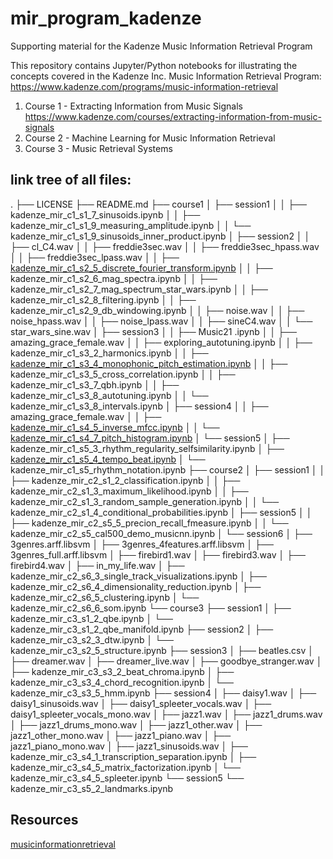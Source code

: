 # mir_program_kadenze
Supporting material for the Kadenze Music Information Retrieval Program

This repository contains Jupyter/Python notebooks for illustrating the concepts 
covered in the Kadenze Inc. Music Information Retrieval Program: 
<https://www.kadenze.com/programs/music-information-retrieval>  

1. Course 1 - Extracting Information from Music Signals 
<https://www.kadenze.com/courses/extracting-information-from-music-signals> 
2. Course 2 - Machine Learning for Music Information Retrieval 
3. Course 3 - Music Retrieval Systems 

## link tree of all files:

.
├── LICENSE
├── README.md
├── course1
│   ├── session1
│   │   ├── kadenze_mir_c1_s1_7_sinusoids.ipynb
│   │   ├── kadenze_mir_c1_s1_9_measuring_amplitude.ipynb
│   │   └── kadenze_mir_c1_s1_9_sinusoids_inner_product.ipynb
│   ├── session2
│   │   ├── cl_C4.wav
│   │   ├── freddie3sec.wav
│   │   ├── freddie3sec_hpass.wav
│   │   ├── freddie3sec_lpass.wav
│   │   ├── [kadenze_mir_c1_s2_5_discrete_fourier_transform.ipynb](./course1/session2/kadenze_mir_c1_s2_5_discrete_fourier_transform.ipynb)
│   │   ├── kadenze_mir_c1_s2_6_mag_spectra.ipynb
│   │   ├── kadenze_mir_c1_s2_7_mag_spectrum_star_wars.ipynb
│   │   ├── kadenze_mir_c1_s2_8_filtering.ipynb
│   │   ├── kadenze_mir_c1_s2_9_db_windowing.ipynb
│   │   ├── noise.wav
│   │   ├── noise_hpass.wav
│   │   ├── noise_lpass.wav
│   │   ├── sineC4.wav
│   │   └── star_wars_sine.wav
│   ├── session3
│   │   ├── Music21 .ipynb
│   │   ├── amazing_grace_female.wav
│   │   ├── exploring_autotuning.ipynb
│   │   ├── kadenze_mir_c1_s3_2_harmonics.ipynb
│   │   ├── [kadenze_mir_c1_s3_4_monophonic_pitch_estimation.ipynb](./course1/session3/kadenze_mir_c1_s3_4_monophonic_pitch_estimation.ipynb)
│   │   ├── kadenze_mir_c1_s3_5_cross_correlation.ipynb
│   │   ├── kadenze_mir_c1_s3_7_qbh.ipynb
│   │   ├── kadenze_mir_c1_s3_8_autotuning.ipynb
│   │   └── kadenze_mir_c1_s3_8_intervals.ipynb
│   ├── session4
│   │   ├── amazing_grace_female.wav
│   │   ├── [kadenze_mir_c1_s4_5_inverse_mfcc.ipynb](./course1/session4/kadenze_mir_c1_s4_5_inverse_mfcc.ipynb)
│   │   └── [kadenze_mir_c1_s4_7_pitch_histogram.ipynb](./course1/session4/kadenze_mir_c1_s4_7_pitch_histogram.ipynb)
│   └── session5
│       ├── kadenze_mir_c1_s5_3_rhythm_regularity_selfsimilarity.ipynb
│       ├── [kadenze_mir_c1_s5_4_tempo_beat.ipynb](./course1/session5/kadenze_mir_c1_s5_4_tempo_beat.ipynb)
│       └── kadenze_mir_c1_s5_rhythm_notation.ipynb
├── course2
│   ├── session1
│   │   ├── kadenze_mir_c2_s1_2_classification.ipynb
│   │   ├── kadenze_mir_c2_s1_3_maximum_likelihood.ipynb
│   │   ├── kadenze_mir_c2_s1_3_random_sample_generation.ipynb
│   │   └── kadenze_mir_c2_s1_4_conditional_probabilities.ipynb
│   ├── session5
│   │   ├── kadenze_mir_c2_s5_5_precion_recall_fmeasure.ipynb
│   │   └── kadenze_mir_c2_s5_cal500_demo_musicnn.ipynb
│   └── session6
│       ├── 3genres.arff.libsvm
│       ├── 3genres_4features.arff.libsvm
│       ├── 3genres_full.arff.libsvm
│       ├── firebird1.wav
│       ├── firebird3.wav
│       ├── firebird4.wav
│       ├── in_my_life.wav
│       ├── kadenze_mir_c2_s6_3_single_track_visualizations.ipynb
│       ├── kadenze_mir_c2_s6_4_dimensionality_reduction.ipynb
│       ├── kadenze_mir_c2_s6_5_clustering.ipynb
│       └── kadenze_mir_c2_s6_6_som.ipynb
└── course3
    ├── session1
    │   ├── kadenze_mir_c3_s1_2_qbe.ipynb
    │   └── kadenze_mir_c3_s1_2_qbe_manifold.ipynb
    ├── session2
    │   ├── kadenze_mir_c3_s2_3_dtw.ipynb
    │   └── kadenze_mir_c3_s2_5_structure.ipynb
    ├── session3
    │   ├── beatles.csv
    │   ├── dreamer.wav
    │   ├── dreamer_live.wav
    │   ├── goodbye_stranger.wav
    │   ├── kadenze_mir_c3_s3_2_beat_chroma.ipynb
    │   ├── kadenze_mir_c3_s3_4_chord_recognition.ipynb
    │   └── kadenze_mir_c3_s3_5_hmm.ipynb
    ├── session4
    │   ├── daisy1.wav
    │   ├── daisy1_sinusoids.wav
    │   ├── daisy1_spleeter_vocals.wav
    │   ├── daisy1_spleeter_vocals_mono.wav
    │   ├── jazz1.wav
    │   ├── jazz1_drums.wav
    │   ├── jazz1_drums_mono.wav
    │   ├── jazz1_other.wav
    │   ├── jazz1_other_mono.wav
    │   ├── jazz1_piano.wav
    │   ├── jazz1_piano_mono.wav
    │   ├── jazz1_sinusoids.wav
    │   ├── kadenze_mir_c3_s4_1_transcription_separation.ipynb
    │   ├── kadenze_mir_c3_s4_5_matrix_factorization.ipynb
    │   └── kadenze_mir_c3_s4_5_spleeter.ipynb
    └── session5
        └── kadenze_mir_c3_s5_2_landmarks.ipynb


## Resources

[musicinformationretrieval](https://musicinformationretrieval.com/)